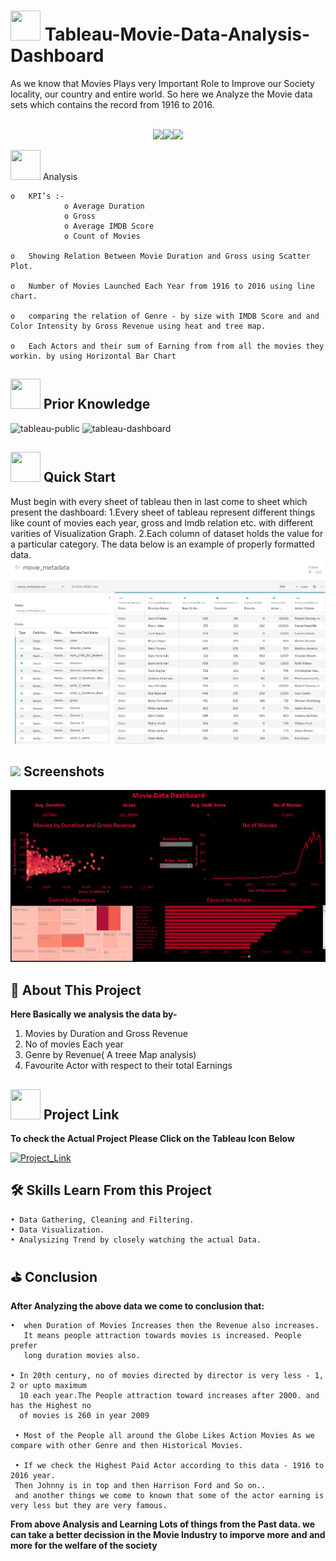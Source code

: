 # <img src=https://user-images.githubusercontent.com/106439762/178425923-6c5803df-7469-4f8c-8052-80fb0c7e220d.gif width="48" height="48" >  **Tableau-Movie-Data-Analysis-Dashboard**
As we know that Movies Plays very Important Role to Improve our Society locality, our country and entire world. So here we Analyze the Movie data sets which contains the record from 1916 to 2016.
<br>
<br>
<p align="center"><a href="https://www.tableau.com/"><img src=https://forthebadge.com/images/badges/built-with-love.svg><img src=https://user-images.githubusercontent.com/106439762/178422441-0ad26a02-d79f-4142-937f-461dcea6d08e.svg><img src=https://user-images.githubusercontent.com/106439762/178422909-f51e0b4a-6358-4488-926f-32fd59e4ca54.svg></a></p>
<img src=https://user-images.githubusercontent.com/106439762/178428775-03d67679-9aa4-4b08-91e9-6eb6ed8faf66.gif  width="48" height="48"> Analysis
   
    o	KPI’s :-
                o Average Duration 
                o Gross 
                o Average IMDB Score
                o Count of Movies
    
    o	Showing Relation Between Movie Duration and Gross using Scatter Plot. 
    
    o	Number of Movies Launched Each Year from 1916 to 2016 using line chart.  
    
    o	comparing the relation of Genre - by size with IMDB Score and and Color Intensity by Gross Revenue using heat and tree map.
    
    o	Each Actors and their sum of Earning from from all the movies they workin. by using Horizontal Bar Chart  
    
##  <img src=https://user-images.githubusercontent.com/106439762/178803205-47a08ce7-2187-4f96-b301-a2b68690619a.gif width="48" height="48" > Prior Knowledge
![tableau-public](https://user-images.githubusercontent.com/106439762/178797623-924f63c6-f35a-4da1-bea6-7a3f647c18af.svg)
![tableau-dashboard](https://user-images.githubusercontent.com/106439762/178797660-533dac49-4eef-42c3-b7bc-4fc935192582.svg)
<br>
## <img src=https://user-images.githubusercontent.com/106439762/178804195-d9db61fb-b2cf-4c8f-bfc3-214cfe0f534c.gif width="48" height="48" > Quick Start
Must begin with every sheet of tableau then in last come to sheet which present the dashboard:
    1.Every sheet of tableau represent different things like count of movies each year, gross and Imdb relation etc. with different varities of Visualization Graph.
    2.Each column of dataset holds the value for a particular category.
The data below is an example of properly formatted data.
![Screenshot 2022-08-15 at 2 12 34 PM](https://raw.githubusercontent.com/ankitv2524/Movie-Data-Analysis/f65daf25b7ee89e94246bd58c2989567c4b45611/Project/image.png)

   
## <img src="https://img.icons8.com/dusk/48/000000/ios-screenshot.png"/> Screenshots
![Screenshot 2022-08-15 at 2 16 47 PM](https://raw.githubusercontent.com/ankitv2524/Movie-Data-Analysis/f65daf25b7ee89e94246bd58c2989567c4b45611/Project/Movie_Dashboard.png)

## :man: About This Project
<b> Here Basically we analysis the data by- </b>

1. Movies by Duration and Gross Revenue
2. No of movies Each year
3. Genre by Revenue( A treee Map analysis)
4. Favourite Actor with respect to their total Earnings


<!-- ## 🔗Links -->
##  <img src=https://user-images.githubusercontent.com/106439762/178810087-8f7f8272-0cb8-40cb-a14c-be475569cf7d.gif width="48" height="48"> Project Link

<b>To check the Actual Project Please Click on the Tableau Icon Below</b>

[![Project_Link](https://cloud.githubusercontent.com/assets/1724406/14420001/cfc72600-ffc9-11e5-8743-9b94ce8af254.png)](https://public.tableau.com/views/Project_Dashboard_16567384092800/Dashboard3?:language=en-US&publish=yes&:display_count=n&:origin=viz_share_link)


## 🛠 Skills Learn From this Project
    • Data Gathering, Cleaning and Filtering.
    • Data Visualization.
    • Analysizing Trend by closely watching the actual Data.
    
## ⛳ Conclusion 
   <b> After Analyzing the above data we come to conclusion that:  </b>
   
    •  when Duration of Movies Increases then the Revenue also increases. 
       It means people attraction towards movies is increased. People prefer 
       long duration movies also.
         
    • In 20th century, no of movies directed by director is very less - 1, 2 or upto maximum 
      10 each year.The People attraction toward increases after 2000. and has the Highest no 
      of movies is 260 in year 2009
      
     • Most of the People all around the Globe Likes Action Movies As we compare with other Genre and then Historical Movies.
     
     • If we check the Highest Paid Actor according to this data - 1916 to 2016 year. 
     Then Johnny is in top and then Harrison Ford and So on..
     and another things we come to known that some of the actor earning is very less but they are very famous.
     
   <b>From above Analysis and Learning Lots of things from the Past data.  we can take a better decission in the Movie Industry to imporve more and and more for the welfare of the society </b>

     
     
     
     
     
         
       
    
    
     
    
    
    
    
